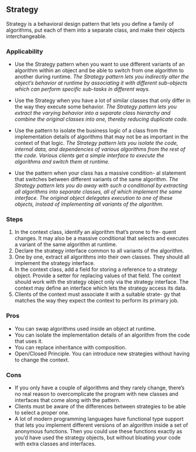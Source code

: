 ## Strategy
Strategy is a behavioral design pattern that lets you define a family of algorithms, put each of them into a separate class, and make their objects interchangeable.

### Applicability
- Use the Strategy pattern when you want to use different variants of an algorithm within an object and be able to switch from one algorithm to another during runtime.
_The Strategy pattern lets you indirectly alter the object’s behavior at runtime by associating it with different sub-objects which can perform specific sub-tasks in different ways._

- Use the Strategy when you have a lot of similar classes that only differ in the way they execute some behavior.
_The Strategy pattern lets you extract the varying behavior into a separate class hierarchy and combine the original classes into one, thereby reducing duplicate code._

- Use the pattern to isolate the business logic of a class from the implementation details of algorithms that may not be as important in the context of that logic.
_The Strategy pattern lets you isolate the code, internal data, and dependencies of various algorithms from the rest of the code. Various clients get a simple interface to execute the algorithms and switch them at runtime._

- Use the pattern when your class has a massive condition- al statement that switches between different variants of the same algorithm.
_The Strategy pattern lets you do away with such a conditional by extracting all algorithms into separate classes, all of which implement the same interface. The original object delegates execution to one of these objects, instead of implementing all variants of the algorithm._

### Steps
1. In the context class, identify an algorithm that’s prone to fre- quent changes. It may also be a massive conditional that selects and executes a variant of the same algorithm at runtime.
2. Declare the strategy interface common to all variants of the algorithm.
3. One by one, extract all algorithms into their own classes. They should all implement the strategy interface.
4. In the context class, add a field for storing a reference to a strategy object. Provide a setter for replacing values of that field. The context should work with the strategy object only via the strategy interface. The context may define an interface which lets the strategy access its data.
5. Clients of the context must associate it with a suitable strate- gy that matches the way they expect the context to perform its primary job.

### Pros
* You can swap algorithms used inside an object at runtime.
* You can isolate the implementation details of an algorithm from the code that uses it.
* You can replace inheritance with composition.
* Open/Closed Principle. You can introduce new strategies without having to change the context.

### Cons
* If you only have a couple of algorithms and they rarely change, there’s no real reason to overcomplicate the program with new classes and interfaces that come along with the pattern.
* Clients must be aware of the differences between strategies to be able to select a proper one.
* A lot of modern programming languages have functional type support that lets you implement different versions of an algorithm inside a set of anonymous functions. Then you could use these functions exactly as you’d have used the strategy objects, but without bloating your code with extra classes and interfaces.
